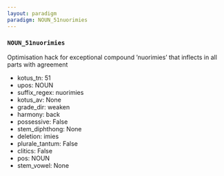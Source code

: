 ```yaml
---
layout: paradigm
paradigm: NOUN_51nuorimies
---
```

### ` NOUN_51nuorimies `

Optimisation hack for exceptional compound ’nuorimies’ that inflects in all parts with agreement
* kotus_tn: 51
* upos: NOUN
* suffix_regex: nuorimies
* kotus_av: None
* grade_dir: weaken
* harmony: back
* possessive: False
* stem_diphthong: None
* deletion: imies
* plurale_tantum: False
* clitics: False
* pos: NOUN
* stem_vowel: None
